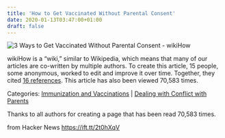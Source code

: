 ```yaml
---
title: 'How to Get Vaccinated Without Parental Consent'
date: 2020-01-13T03:47:00+01:00
draft: false
---
```


![](https://www.wikihow.com/images/0/08/Redheaded-Teen-Talking-About-Doctor.png "3 Ways to Get Vaccinated Without Parental Consent - wikiHow")  

wikiHow is a “wiki,” similar to Wikipedia, which means that many of our articles are co-written by multiple authors. To create this article, 15 people, some anonymous, worked to edit and improve it over time. Together, they cited [16 references](https://www.wikihow.com/Get-Vaccinated-Without-Parental-Consent#references). This article has also been viewed 70,583 times.

Categories: [Immunization and Vaccinations](https://www.wikihow.com/Category:Immunization-and-Vaccinations "Category:Immunization and Vaccinations") | [Dealing with Conflict with Parents](https://www.wikihow.com/Category:Dealing-with-Conflict-with-Parents "Category:Dealing with Conflict with Parents")

Thanks to all authors for creating a page that has been read 70,583 times.

  
  
from Hacker News https://ift.tt/2t0hXqV